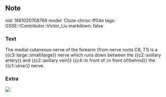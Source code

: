 ## Note
nid: 1661020708768
model: Cloze-chrisc-ff04e
tags: GSSE::!Contributor::Victor_Liu
markdown: false

### Text
The medial cutaneous nerve of the forearm (from nerve roots
<span style="color: var(--field-fg); background:
var(--field-bg);">C8, <span style="color: var(--field-fg); 
 background: var(--field-bg);">T1</span>) is a
{{c3::large::small/large}} nerve which runs down between the
{{c2::axillary artery}} and {{c2::axillary vein}} {{c4::in front
of::in front of/behind}} the {{c1::ulnar}} nerve.</span>

### Extra
<img src="paste-3b8e4021ce6a24a7737c9408f95676b4625a4a2b.jpg">
